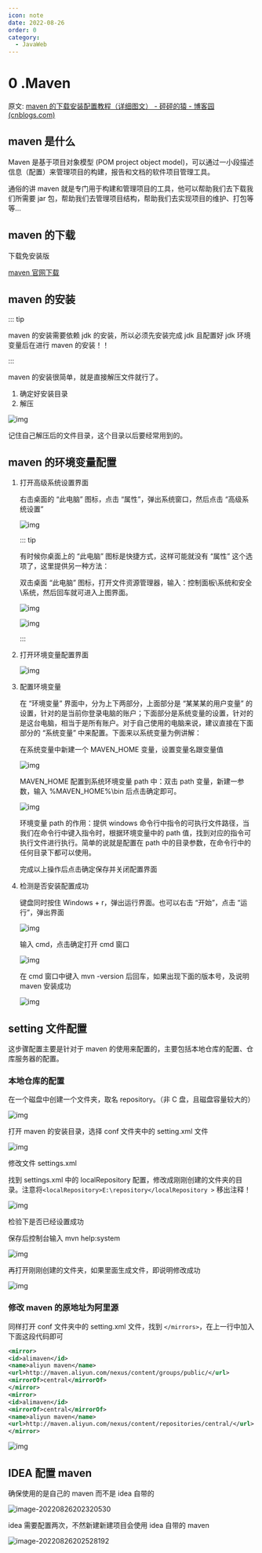 ```yaml
---
icon: note
date: 2022-08-26
order: 0
category:
  - JavaWeb
---
```


# 0 .Maven

原文: [maven 的下载安装配置教程（详细图文） - 砰砰的猿 - 博客园 (cnblogs.com)](https://www.cnblogs.com/pengpengdeyuan/p/14217772.html)

## maven 是什么

Maven 是基于项目对象模型 (POM project object model)，可以通过一小段描述信息（配置）来管理项目的构建，报告和文档的软件项目管理工具。

通俗的讲 maven 就是专门用于构建和管理项目的工具，他可以帮助我们去下载我们所需要 jar 包，帮助我们去管理项目结构，帮助我们去实现项目的维护、打包等等...

## maven 的下载

下载免安装版

[maven 官网下载](https://maven.apache.org/download.cgi)

## maven 的安装

::: tip

maven 的安装需要依赖 jdk 的安装，所以必须先安装完成 jdk 且配置好 jdk 环境变量后在进行 maven 的安装！！

:::

maven 的安装很简单，就是直接解压文件就行了。

1. 确定好安装目录
2. 解压

![img](https://gcore.jsdelivr.net/gh/SurplusFate/guide_img@main/img/202208262005465.png)

记住自己解压后的文件目录，这个目录以后要经常用到的。

## maven 的环境变量配置

1. 打开高级系统设置界面

   右击桌面的 “此电脑” 图标，点击 “属性”，弹出系统窗口，然后点击 “高级系统设置”

   ![img](https://gcore.jsdelivr.net/gh/SurplusFate/guide_img@main/img/202208262007896.png)

   ::: tip

   有时候你桌面上的 “此电脑” 图标是快捷方式，这样可能就没有 “属性” 这个选项了，这里提供另一种方法：

   双击桌面 “此电脑” 图标，打开文件资源管理器，输入：控制面板\系统和安全\系统，然后回车就可进入上图界面。

   ![img](https://gcore.jsdelivr.net/gh/SurplusFate/guide_img@main/img/202208262009643.png)

   ![img](https://gcore.jsdelivr.net/gh/SurplusFate/guide_img@main/img/202208262009506.png)

   :::

2. 打开环境变量配置界面

   ![img](https://gcore.jsdelivr.net/gh/SurplusFate/guide_img@main/img/202208262010484.png)

3. 配置环境变量

   在 “环境变量” 界面中，分为上下两部分，上面部分是 “某某某的用户变量” 的设置，针对的是当前你登录电脑的账户；下面部分是系统变量的设置，针对的是这台电脑，相当于是所有账户。对于自己使用的电脑来说，建议直接在下面部分的 “系统变量” 中来配置。下面来以系统变量为例讲解：

   在系统变量中新建一个 MAVEN_HOME 变量，设置变量名跟变量值

   ![img](https://gcore.jsdelivr.net/gh/SurplusFate/guide_img@main/img/202208262011866.png)

   MAVEN_HOME 配置到系统环境变量 path 中：双击 path 变量，新建一参数，输入 %MAVEN_HOME%\bin 后点击确定即可。

   ![img](https://gcore.jsdelivr.net/gh/SurplusFate/guide_img@main/img/202208262012048.png)

   环境变量 path 的作用：提供 windows 命令行中指令的可执行文件路径，当我们在命令行中键入指令时，根据环境变量中的 path 值，找到对应的指令可执行文件进行执行。简单的说就是配置在 path 中的目录参数，在命令行中的任何目录下都可以使用。

   完成以上操作后点击确定保存并关闭配置界面

4. 检测是否安装配置成功

   键盘同时按住 Windows + r，弹出运行界面。也可以右击 “开始”，点击 “运行”，弹出界面

   ![img](https://gcore.jsdelivr.net/gh/SurplusFate/guide_img@main/img/202208262013695.png)

   输入 cmd，点击确定打开 cmd 窗口

   ![img](https://gcore.jsdelivr.net/gh/SurplusFate/guide_img@main/img/202208262013136.png)

   在 cmd 窗口中键入 mvn -version 后回车，如果出现下面的版本号，及说明 maven 安装成功

   ![img](https://gcore.jsdelivr.net/gh/SurplusFate/guide_img@main/img/202208262013063.png)

## setting 文件配置

这步骤配置主要是针对于 maven 的使用来配置的，主要包括本地仓库的配置、仓库服务器的配置。

### 本地仓库的配置

在一个磁盘中创建一个文件夹，取名 repository。（非 C 盘，且磁盘容量较大的）

![img](https://gcore.jsdelivr.net/gh/SurplusFate/guide_img@main/img/202208262014721.png)

打开 maven 的安装目录，选择 conf 文件夹中的 setting.xml 文件

![img](https://gcore.jsdelivr.net/gh/SurplusFate/guide_img@main/img/202208262015747.png)

修改文件 settings.xml

找到 settings.xml 中的 localRepository 配置，修改成刚刚创建的文件夹的目录。注意将`<localRepository>E:\repository</localRepository >` 移出注释！

![img](https://gcore.jsdelivr.net/gh/SurplusFate/guide_img@main/img/202208262016657.png)

检验下是否已经设置成功

保存后控制台输入 mvn help:system

![img](https://gcore.jsdelivr.net/gh/SurplusFate/guide_img@main/img/202208262017216.png)

再打开刚刚创建的文件夹，如果里面生成文件，即说明修改成功

![img](https://gcore.jsdelivr.net/gh/SurplusFate/guide_img@main/img/202208262017624.png)

### 修改 maven 的原地址为阿里源

同样打开 conf 文件夹中的 setting.xml 文件，找到 `</mirrors>`，在上一行中加入下面这段代码即可

```xml
<mirror>
<id>alimaven</id>
<name>aliyun maven</name>
<url>http://maven.aliyun.com/nexus/content/groups/public/</url>
<mirrorOf>central</mirrorOf>
</mirror>
<mirror>
<id>alimaven</id>
<mirrorOf>central</mirrorOf>
<name>aliyun maven</name>
<url>http://maven.aliyun.com/nexus/content/repositories/central/</url>
</mirror>
```

![img](https://gcore.jsdelivr.net/gh/SurplusFate/guide_img@main/img/202208262018406.png)

## IDEA 配置 maven

确保使用的是自己的 maven 而不是 idea 自带的

![image-20220826202320530](https://gcore.jsdelivr.net/gh/SurplusFate/guide_img@main/img/202208262023611.png)

idea 需要配置两次，不然新建新建项目会使用 idea 自带的 maven

![image-20220826202528192](https://gcore.jsdelivr.net/gh/SurplusFate/guide_img@main/img/202208262025295.png)
